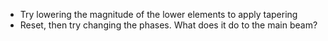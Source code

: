 - Try lowering the magnitude of the lower elements to apply tapering
- Reset, then try changing the phases.  What does it do to the main beam?